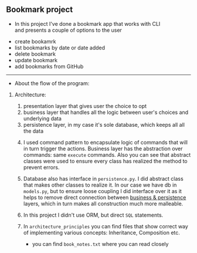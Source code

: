 <h2>Bookmark project</h2>

- In this project I've done a bookmark app that works with CLI<br>
and presents a couple of options to the user

<ul>
	<li>create bookamrk</li>
	<li>list bookmarks by date or date added</li>
	<li>delete bookmark</li>
	<li>update bookmark</li>
	<li>add bookmarks from GitHub</li>
</ul>

<hr>

- About the flow of the program:

1. Architecture:
	<ol>
		<li>presentation layer that gives user the choice to opt</li>
		<li>business layer that handles all the logic between user's choices
		and underlying data</li>
		<li>persistence layer, in my case it's sole database, which keeps all
		all the data</li>

2. I used command pattern to encapsulate logic of commands that will<br>
in turn trigger the actions. Business layer has the abstraction over commands: same `execute` commands. Also you can see that abstract classes were used to ensure every class has realized the method to prevent errors.

3. Database also has interface in `persistence.py`. I did abstract class that makes other classes to realize it. In our case we have db in `models.py`, but to ensure loose coupling I did interface over it as it helps to remove direct connection between <ins>business & persistence</ins> layers, which in turn makes all construction much more malleable.

4. In this project I didn't use ORM, but direct `SQL` statements.

5. In `architecture_principles` you can find files that show correct way
	of implementing various concepts: Inheritance, Composition etc.
	+ you can find `book_notes.txt` where you can read closely
